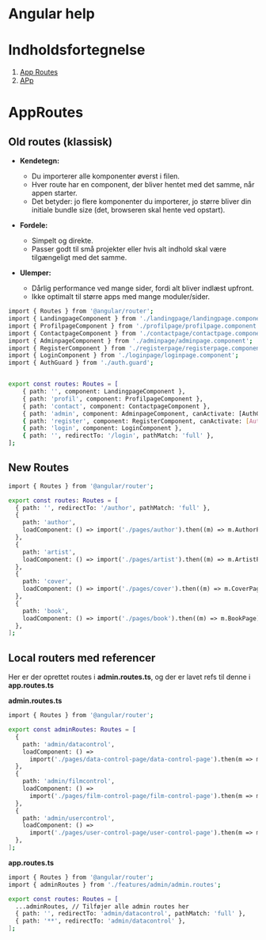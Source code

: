# Angular help

# Indholdsfortegnelse
1. [App Routes](#approutes)
2. [APp](#app)

# AppRoutes
## Old routes (klassisk)

- **Kendetegn:**
    - Du importerer alle komponenter øverst i filen.   
    - Hver route har en component, der bliver hentet med det samme, når appen starter.   
    - Det betyder: jo flere komponenter du importerer, jo større bliver din initiale bundle size (det, browseren skal hente ved opstart).   

- **Fordele:**   
    - Simpelt og direkte.   
    - Passer godt til små projekter eller hvis alt indhold skal være tilgængeligt med det samme.   

- **Ulemper:**   
    - Dårlig performance ved mange sider, fordi alt bliver indlæst upfront.   
    - Ikke optimalt til større apps med mange moduler/sider.   

```bash
import { Routes } from '@angular/router';
import { LandingpageComponent } from './landingpage/landingpage.component';
import { ProfilpageComponent } from './profilpage/profilpage.component';
import { ContactpageComponent } from './contactpage/contactpage.component';
import { AdminpageComponent } from './adminpage/adminpage.component';
import { RegisterComponent } from './registerpage/registerpage.component';
import { LoginComponent } from './loginpage/loginpage.component';
import { AuthGuard } from './auth.guard';


export const routes: Routes = [
    { path: '', component: LandingpageComponent },
    { path: 'profil', component: ProfilpageComponent },
    { path: 'contact', component: ContactpageComponent },
    { path: 'admin', component: AdminpageComponent, canActivate: [AuthGuard] },
    { path: 'register', component: RegisterComponent, canActivate: [AuthGuard] },
    { path: 'login', component: LoginComponent },
    { path: '', redirectTo: '/login', pathMatch: 'full' },
];
```

## New Routes
```bash
import { Routes } from '@angular/router';

export const routes: Routes = [
  { path: '', redirectTo: '/author', pathMatch: 'full' },
  {
    path: 'author',
    loadComponent: () => import('./pages/author').then((m) => m.AuthorPage),
  },
  {
    path: 'artist',
    loadComponent: () => import('./pages/artist').then((m) => m.ArtistPage),
  },
  {
    path: 'cover',
    loadComponent: () => import('./pages/cover').then((m) => m.CoverPage),
  },
  {
    path: 'book',
    loadComponent: () => import('./pages/book').then((m) => m.BookPage),
  },
];
```

## Local routers med referencer
Her er der oprettet routes i **admin.routes.ts**, og der er lavet refs til denne i **app.routes.ts**

**admin.routes.ts**
```bash
import { Routes } from '@angular/router';

export const adminRoutes: Routes = [
  {
    path: 'admin/datacontrol',
    loadComponent: () =>
      import('./pages/data-control-page/data-control-page').then(m => m.DataControlPage),
  },
  {
    path: 'admin/filmcontrol',
    loadComponent: () =>
      import('./pages/film-control-page/film-control-page').then(m => m.FilmControlPage),
  },
  {
    path: 'admin/usercontrol',
    loadComponent: () =>
      import('./pages/user-control-page/user-control-page').then(m => m.UserControlPage),
  },
];
```


**app.routes.ts**
```bash
import { Routes } from '@angular/router';
import { adminRoutes } from './features/admin/admin.routes';

export const routes: Routes = [
  ...adminRoutes, // Tilføjer alle admin routes her
  { path: '', redirectTo: 'admin/datacontrol', pathMatch: 'full' },
  { path: '**', redirectTo: 'admin/datacontrol' },
];
```

